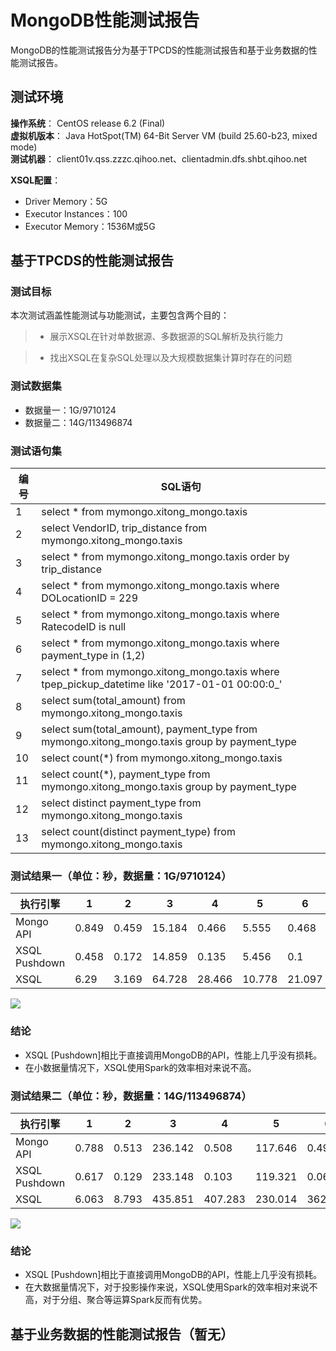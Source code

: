 # MongoDB性能测试报告

MongoDB的性能测试报告分为基于TPCDS的性能测试报告和基于业务数据的性能测试报告。

## 测试环境

**操作系统**：	CentOS release 6.2 (Final)
​	
**虚拟机版本**： Java HotSpot(TM) 64-Bit Server VM (build 25.60-b23, mixed mode)
​	
**测试机器**：	client01v.qss.zzzc.qihoo.net、clientadmin.dfs.shbt.qihoo.net

**XSQL配置**：	

- Driver Memory：5G
- Executor Instances：100
- Executor Memory：1536M或5G

## 基于TPCDS的性能测试报告

### 测试目标

本次测试涵盖性能测试与功能测试，主要包含两个目的：

> - 展示XSQL在针对单数据源、多数据源的SQL解析及执行能力

> - 找出XSQL在复杂SQL处理以及大规模数据集计算时存在的问题

### 测试数据集

- 数据量一：1G/9710124
- 数据量二：14G/113496874

### 测试语句集

| 编号 | SQL语句                                                      |
| ---- | ------------------------------------------------------------ |
| 1    | select * from mymongo.xitong_mongo.taxis                     |
| 2    | select VendorID, trip_distance from mymongo.xitong_mongo.taxis |
| 3    | select * from mymongo.xitong_mongo.taxis order by trip_distance |
| 4    | select * from mymongo.xitong_mongo.taxis where DOLocationID = 229 |
| 5    | select * from mymongo.xitong_mongo.taxis where RatecodeID is null |
| 6    | select * from mymongo.xitong_mongo.taxis where payment_type in (1,2) |
| 7    | select * from mymongo.xitong_mongo.taxis where tpep_pickup_datetime like '2017-01-01 00:00:0_' |
| 8    | select sum(total_amount) from mymongo.xitong_mongo.taxis     |
| 9    | select sum(total_amount),  payment_type from mymongo.xitong_mongo.taxis group by payment_type |
| 10   | select count(*) from mymongo.xitong_mongo.taxis              |
| 11   | select count(*),  payment_type from mymongo.xitong_mongo.taxis group by payment_type |
| 12   | select distinct payment_type from mymongo.xitong_mongo.taxis |
| 13   | select count(distinct payment_type) from mymongo.xitong_mongo.taxis |

### 测试结果一（单位：秒，数据量：1G/9710124）

| 执行引擎      | 1     | 2     | 3      | 4      | 5      | 6      | 7      | 8      | 9      | 10     | 11     | 12     | 13     |
| ------------- | ----- | ----- | ------ | ------ | ------ | ------ | ------ | ------ | ------ | ------ | ------ | ------ | ------ |
| Mongo   API   | 0.849 | 0.459 | 15.184 | 0.466  | 5.555  | 0.468  | 0.471  | 12.652 | 13.865 | 4.239  | 10.48  | 10.151 | 10.222 |
| XSQL Pushdown | 0.458 | 0.172 | 14.859 | 0.135  | 5.456  | 0.1    | 0.494  | 12.291 | 13.557 | 4.444  | 10.044 | 9.845  | 9.863  |
| XSQL          | 6.29  | 3.169 | 64.728 | 28.466 | 10.778 | 21.097 | 22.592 | 12.197 | 18.77  | 54.345 | 13.145 | 13.615 | 15.662 |

<img src="..\pictures\tpcds\MongoDB-XSQL.jpg" />

### **结论**

- XSQL [Pushdown]相比于直接调用MongoDB的API，性能上几乎没有损耗。
- 在小数据量情况下，XSQL使用Spark的效率相对来说不高。

### 测试结果二（单位：秒，数据量：14G/113496874）

| 执行引擎        | 1     | 2     | 3       | 4       | 5       | 6       | 7       | 8       | 9       | 10      | 11      | 12      | 13      |
| --------------- | ----- | ----- | ------- | ------- | ------- | ------- | ------- | ------- | ------- | ------- | ------- | ------- | ------- |
| Mongo   API     | 0.788 | 0.513 | 236.142 | 0.508   | 117.646 | 0.497   | 0.521   | 207.773 | 224.417 | 97.639  | 182.1   | 179.221 | 179.229 |
| XSQL   Pushdown | 0.617 | 0.129 | 233.148 | 0.103   | 119.321 | 0.067   | 0.096   | 204.984 | 223.216 | 98.152  | 181.033 | 177.489 | 178.387 |
| XSQL            | 6.063 | 8.793 | 435.851 | 407.283 | 230.014 | 362.561 | 347.276 | 50.207  | 71.676  | 430.705 | 52.205  | 54.794  | 48.358  |

<img src="..\pictures\tpcds\MongoDB2-XSQL.jpg" />

### **结论**

- XSQL [Pushdown]相比于直接调用MongoDB的API，性能上几乎没有损耗。
- 在大数据量情况下，对于投影操作来说，XSQL使用Spark的效率相对来说不高，对于分组、聚合等运算Spark反而有优势。

## 基于业务数据的性能测试报告（暂无）
